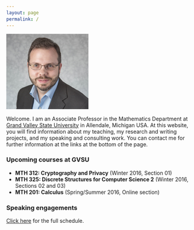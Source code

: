 ```yaml
---
layout: page
permalink: /
---
```


<img src="rtheadshot2015.jpg" height="200">

<!-- ![Robert Talbert](rtheadshot2015.jpg)  -->

Welcome. I am an Associate Professor in the Mathematics Department at [Grand Valley State University](http://www.gvsu.edu) in Allendale, Michigan USA. At this website, you will find information about my teaching, my research and writing projects, and my speaking and consulting work. You can contact me for further information at the links at the bottom of the page.

### Upcoming courses at GVSU

+ __MTH 312: Cryptography and Privacy__ (Winter 2016, Section 01)
+ __MTH 325: Discrete Structures for Computer Science 2__ (Winter 2016, Sections 02 and 03)
+ __MTH 201: Calculus__ (Spring/Summer 2016, Online section)
 
### Speaking engagements

[Click here](/speaking) for the full schedule. 


